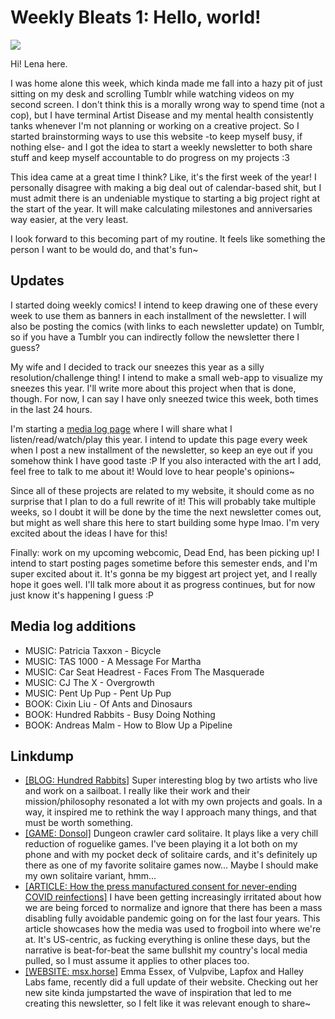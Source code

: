 <!-- attrib template: writing -->
<!-- attrib title: Writing | Weekly Bleats 1: Hello, World! -->
<!-- attrib windowtitle: weeklybleats1.md -->

# Weekly Bleats 1: Hello, world!

<img src="1.png">

Hi! Lena here.

I was home alone this week, which kinda made me fall into a hazy pit of just
sitting on my desk and scrolling Tumblr while watching videos on my second
screen. I don't think this is a morally wrong way to spend time (not a cop), but 
I have terminal Artist Disease and my mental health consistently tanks whenever 
I'm not planning or working on a creative project. So I started brainstorming
ways to use this website -to keep myself busy, if nothing else- and I got the
idea to start a weekly newsletter to both share stuff and keep myself 
accountable to do progress on my projects :3

This idea came at a great time I think? Like, it's the first week of the year! I
personally disagree with making a big deal out of calendar-based shit, but I
must admit there is an undeniable mystique to starting a big project right at
the start of the year. It will make calculating milestones and anniversaries way
easier, at the very least.

I look forward to this becoming part of my routine. It feels like something
the person I want to be would do, and that's fun~

## Updates

I started doing weekly comics! I intend to keep drawing one of these every week
to use them as banners in each installment of the newsletter.
I will also be posting the comics (with links to each newsletter update) on
Tumblr, so if you have a Tumblr you can indirectly follow the newsletter there I
guess?

My wife and I decided to track our sneezes this year as a silly
resolution/challenge thing! I intend to make a small web-app to visualize my
sneezes this year. I'll write more about this project when that is done, though.
For now, I can say I have only sneezed twice this week, both times in the last
24 hours.

I'm starting a [media log page]([#root#]medialog/index.html) where I will share what I
listen/read/watch/play this year. I intend to update this page every week when I
post a new installment of the newsletter, so keep an eye out if you somehow
think I have good taste :P If you also interacted with the art I add, feel free
to talk to me about it! Would love to hear people's opinions~

Since all of these projects are related to my website, it should come as no
surprise that I plan to do a full rewrite of it! This will probably take
multiple weeks, so I doubt it will be done by the time the next newsletter comes
out, but might as well share this here to start building some hype lmao. I'm
very excited about the ideas I have for this!

Finally: work on my upcoming webcomic, Dead End, has been picking up! I intend
to start posting pages sometime before this semester ends, and I'm super excited
about it. It's gonna be my biggest art project yet, and I really hope it goes
well. I'll talk more about it as progress continues, but for now just know
it's happening I guess :P

## Media log additions

* MUSIC: Patricia Taxxon - Bicycle
* MUSIC: TAS 1000 - A Message For Martha
* MUSIC: Car Seat Headrest - Faces From The Masquerade
* MUSIC: CJ The X - Overgrowth
* MUSIC: Pent Up Pup - Pent Up Pup
* BOOK: Cixin Liu - Of Ants and Dinosaurs
* BOOK: Hundred Rabbits - Busy Doing Nothing
* BOOK: Andreas Malm - How to Blow Up a Pipeline

## Linkdump

* [[BLOG: Hundred Rabbits]](https://100r.co/site/home.html) Super interesting
  blog by two artists who live and work on a sailboat. I really like their work
  and their mission/philosophy resonated a lot with my own projects and goals.
  In a way, it inspired me to rethink the way I approach many things, and that
  must be worth something.
* [[GAME: Donsol]](https://donsol.tdjs.tech/) Dungeon crawler card solitaire.
  It plays like a very chill reduction of roguelike games. I've been playing it
  a lot both on my phone and with my pocket deck of solitaire cards, and it's
  definitely up there as one of my favorite solitaire games now... Maybe I
  should make my own solitaire variant, hmm...
* [[ARTICLE: How the press manufactured consent for never-ending COVID reinfections]](https://www.thegauntlet.news/p/how-the-press-manufactured-consent)
  I have been getting increasingly irritated about how we are being forced to
  normalize and ignore that there has been a mass disabling fully avoidable
  pandemic going on for the last four years. This article showcases how the
  media was used to frogboil into where we're at. It's US-centric, as fucking
  everything is online these days, but the narrative is beat-for-beat the same
  bullshit my country's local media pulled, so I must assume it applies to other
  places too.
* [[WEBSITE: msx.horse]](https://msx.horse) Emma Essex, of Vulpvibe, Lapfox and
  Halley Labs fame, recently did a full update of their website. Checking out
  her new site kinda jumpstarted the wave of inspiration that led to me creating
  this newsletter, so I felt like it was relevant enough to share~
